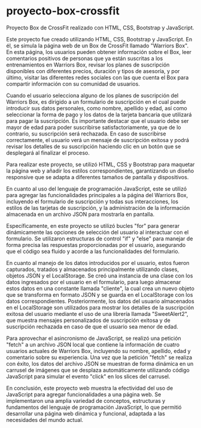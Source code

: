 # proyecto-box-crossfit
Proyecto Box de CrossFit realizado con HTML, CSS, Bootstrap y JavaScript.

Este proyecto fue creado utilizando HTML, CSS, Bootstrap y JavaScript. En él, se simula la página web de un Box de CrossFit llamado "Warriors Box". En esta página, los usuarios pueden obtener información sobre el Box, leer comentarios positivos de personas que ya están suscritas a los entrenamientos en Warriors Box, revisar los planes de suscripción disponibles con diferentes precios, duración y tipos de asesoría, y por último, visitar las diferentes redes sociales con las que cuenta el Box para compartir información con su comunidad de usuarios.

Cuando el usuario selecciona alguno de los planes de suscripción del Warriors Box, es dirigido a un formulario de suscripción en el cual puede introducir sus datos personales, como nombre, apellido y edad, así como seleccionar la forma de pago y los datos de la tarjeta bancaria que utilizará para pagar la suscripción. Es importante destacar que el usuario debe ser mayor de edad para poder suscribirse satisfactoriamente, ya que de lo contrario, su suscripción será rechazada. En caso de suscribirse correctamente, el usuario verá un mensaje de suscripción exitosa y podrá revisar los detalles de su suscripción haciendo clic en un botón que se desplegará al finalizar el proceso.

Para realizar este proyecto, se utilizó HTML, CSS y Bootstrap para maquetar la página web y añadir los estilos correspondientes, garantizando un diseño responsive que se adapta a diferentes tamaños de pantalla y dispositivos.

En cuanto al uso del lenguaje de programación JavaScript, este se utilizó para agregar las funcionalidades principales a la página del Warriors Box, incluyendo el formulario de suscripción y todas sus interacciones, los estilos de las tarjetas de suscripción, y la administración de la información almacenada en un archivo JSON para mostrarla en pantalla.

Específicamente, en este proyecto se utilizó bucles "for" para generar dinámicamente las opciones de selección del usuario al interactuar con el formulario. Se utilizaron estructuras de control "if" y "else" para manejar de forma precisa las respuestas proporcionadas por el usuario, asegurando que el código sea fluido y acorde a las funcionalidades del formulario.

En cuanto al manejo de los datos introducidos por el usuario, estos fueron capturados, tratados y almacenados principalmente utilizando clases, objetos JSON y el LocalStorage. Se creó una instancia de una clase con los datos ingresados por el usuario en el formulario, para luego almacenar estos datos en una constante llamada "cliente", la cual crea un nuevo objeto que se transforma en formato JSON y se guarda en el LocalStorage con los datos correspondientes. Posteriormente, los datos del usuario almacenados en el LocalStorage son utilizados para mostrar los detalles de la suscripción exitosa del usuario mediante el uso de una librería llamada "SweetAlert2", que muestra mensajes personalizados de suscripción exitosa y de suscripción rechazada en caso de que el usuario sea menor de edad.

Para aprovechar el asincronismo de JavaScript, se realizó una petición "fetch" a un archivo JSON local que contiene la información de cuatro usuarios actuales de Warriors Box, incluyendo su nombre, apellido, edad y comentario sobre su experiencia. Una vez que la petición "fetch" se realiza con éxito, los datos del archivo JSON se muestran de forma dinámica en un carrusel de imágenes que se desplaza automáticamente utilizando código JavaScript para simular el evento "click" en los slices del carrusel.

En conclusión, este proyecto web muestra la efectividad del uso de JavaScript para agregar funcionalidades a una página web. Se implementaron una amplia variedad de conceptos, estructuras y fundamentos del lenguaje de programación JavaScript, lo que permitió desarrollar una página web dinámica y funcional, adaptada a las necesidades del mundo actual.
